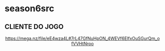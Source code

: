 # season6src

## CLIENTE DO JOGO

<div align="center">

https://mega.nz/file/eE4wza4L#7rL47GfNuHpON_4WEVf6ElfxOuSGurQm_ofVVHtNroo

</div>
